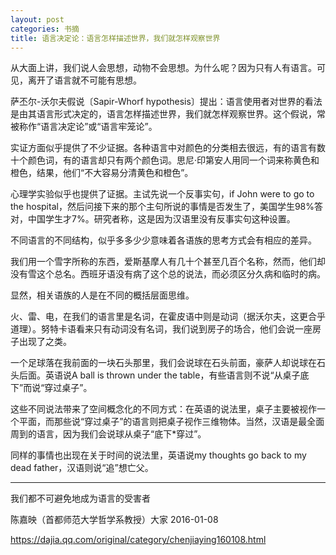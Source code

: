 ```yaml
---
layout: post
categories: 书摘
title: 语言决定论：语言怎样描述世界，我们就怎样观察世界
---
```


从大面上讲，我们说人会思想，动物不会思想。为什么呢？因为只有人有语言。可见，离开了语言就不可能有思想。

萨丕尔-沃尔夫假说〔Sapir-Whorf hypothesis〕提出：语言使用者对世界的看法是由其语言形式决定的，语言怎样描述世界，我们就怎样观察世界。这个假说，常被称作“语言决定论”或“语言牢笼论”。

实证方面似乎提供了不少证据。各种语言中对颜色的分类相去很远，有的语言有数十个颜色词，有的语言却只有两个颜色词。思尼·印第安人用同一个词来称黄色和橙色，结果，他们“不大容易分清黄色和橙色”。

心理学实验似乎也提供了证据。主试先说一个反事实句，if John were to go to the hospital，然后问接下来的那个主句所说的事情是否发生了，美国学生98%答对，中国学生才7%。研究者称，这是因为汉语里没有反事实句这种设置。

不同语言的不同结构，似乎多多少少意味着各语族的思考方式会有相应的差异。

我们用一个雪字所称的东西，爱斯基摩人有几十个甚至几百个名称，然而，他们却没有雪这个总名。西班牙语没有病了这个总的说法，而必须区分久病和临时的病。

显然，相关语族的人是在不同的概括层面思维。

火、雷、电，在我们的语言里是名词，在霍皮语中则是动词（据沃尔夫，这更合乎道理）。努特卡语看来只有动词没有名词，我们说到房子的场合，他们会说一座房子出现了之类。

一个足球落在我前面的一块石头那里，我们会说球在石头前面，豪萨人却说球在石头后面。英语说A ball is thrown under the table，有些语言则不说“从桌子底下”而说“穿过桌子”。

这些不同说法带来了空间概念化的不同方式：在英语的说法里，桌子主要被视作一个平面，而那些说“穿过桌子”的语言则把桌子视作三维物体。当然，汉语是最全面周到的语言，因为我们会说球从桌子“底下*穿过”。

同样的事情也出现在关于时间的说法里，英语说my thoughts go back to my dead father，汉语则说“追”想亡父。

---

我们都不可避免地成为语言的受害者

陈嘉映（首都师范大学哲学系教授）大家 2016-01-08

https://dajia.qq.com/original/category/chenjiaying160108.html